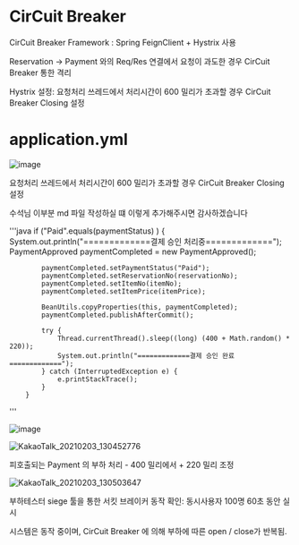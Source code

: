 
# CirCuit Breaker

CirCuit Breaker Framework : Spring FeignClient + Hystrix 사용

Reservation -> Payment 와의 Req/Res 연결에서 요청이 과도한 경우 CirCuit Breaker 통한 격리

Hystrix 설정: 요청처리 쓰레드에서 처리시간이 600 밀리가 초과할 경우 CirCuit Breaker Closing 설정 


# application.yml

![image](https://user-images.githubusercontent.com/5582138/106612834-e1159380-65ac-11eb-8e42-33852762480a.png)


요청처리 쓰레드에서 처리시간이 600 밀리가 초과할 경우 CirCuit Breaker Closing 설정 

수석님 이부분 md 파일 작성하실 떄 이렇게 추가해주시면 감사하겠습니다

'''java
        if ("Paid".equals(paymentStatus) ) {
            System.out.println("=============결제 승인 처리중=============");
            PaymentApproved paymentCompleted = new PaymentApproved();

            paymentCompleted.setPaymentStatus("Paid");
            paymentCompleted.setReservationNo(reservationNo);
            paymentCompleted.setItemNo(itemNo);
            paymentCompleted.setItemPrice(itemPrice);

            BeanUtils.copyProperties(this, paymentCompleted);
            paymentCompleted.publishAfterCommit();

            try {
                Thread.currentThread().sleep((long) (400 + Math.random() * 220));
                System.out.println("=============결제 승인 완료=============");
            } catch (InterruptedException e) {
                e.printStackTrace();
            }
        }
'''

![image](https://user-images.githubusercontent.com/5582138/106613261-57b29100-65ad-11eb-8120-3f2a877a187e.png)

![KakaoTalk_20210203_130452776](https://user-images.githubusercontent.com/5582138/106697123-810d0480-6621-11eb-9792-e0eb79b1182c.png)

피호출되는 Payment 의 부하 처리 - 400 밀리에서 + 220 밀리 조정

![KakaoTalk_20210203_130503647](https://user-images.githubusercontent.com/5582138/106697125-8407f500-6621-11eb-86fd-d80d56910bd1.png)

부하테스터 siege 툴을 통한 서킷 브레이커 동작 확인:
동시사용자 100명
60초 동안 실시




시스템은 동작 중이며, CirCuit Breaker 에 의해 부하에 따른 open / close가 반복됨.
